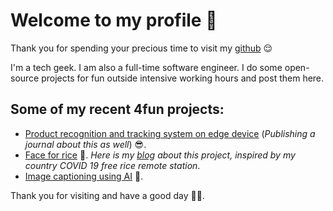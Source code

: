 # Welcome to my profile :penguin:

Thank you for spending your precious time to visit my [github](https://github.com/tienthegainz) :relieved:

I'm a tech geek. I am also a full-time software engineer. I do some open-source projects for fun outside intensive working hours and post them here.

## Some of my recent 4fun projects:
- [Product recognition and tracking system on edge device](https://github.com/tienthegainz/OutOfStockSystem) (*Publishing a journal about this as well*) :sunglasses:.
- [Face for rice](https://github.com/tienthegainz/Face_for_Rice) :rice:. *Here is my [blog](https://viblo.asia/p/he-thong-phat-gao-nhan-dien-khuon-matphan-2-gDVK2JkjKLj) about this project, inspired by my country COVID 19 free rice remote station*.
- [Image captioning using AI](https://github.com/tienthegainz/ImageAutoCaptioning) :robot:.

Thank you for visiting and have a good day :wave::wave:.
